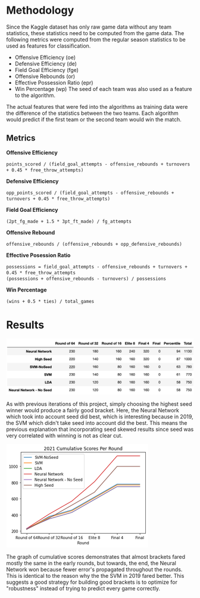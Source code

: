 # Methodology
Since the Kaggle dataset has only raw game data without any team statistics, these statistics need to be computed from the game data.
The following metrics were computed from the regular season statistics to be used as features for classification.
- Offensive Efficiency (oe)
- Defensive Efficiency (de)
- Field Goal Efficiency (fge)
- Offensive Rebounds (or)
- Effective Possession Ratio (epr)
- Win Percentage (wp)
The seed of each team was also used as a feature to the algorithm.

The actual features that were fed into the algorithms as training data were the difference of the statistics between the two teams.
Each algorithm would predict if the first team or the second team would win the match.

## Metrics
**Offensive Efficiency**
```
points_scored / (field_goal_attempts - offensive_rebounds + turnovers + 0.45 * free_throw_attempts)
```
**Defensive Efficiency**
```
opp_points_scored / (field_goal_attempts - offensive_rebounds + turnovers + 0.45 * free_throw_attempts)
```
**Field Goal Efficiency**
```
(2pt_fg_made + 1.5 * 3pt_ft_made) / fg_attempts
```
**Offensive Rebound**
```
offensive_rebounds / (offensive_rebounds + opp_defensive_rebounds)
```
**Effective Posession Ratio**
```
possessions = field_goal_attempts - offensive_rebounds + turnovers + 0.45 * free_throw_attempts
(possessions + offensive_rebounds - turnovers) / possessions
```
**Win Percentage**
```
(wins + 0.5 * ties) / total_games
```
# Results
![2021 Raw Data](../imgs/2021-data.png)

As with previous iterations of this project, simply choosing the highest seed winner would produce a fairly good bracket.
Here, the Neural Network which took into account seed did best, which is interesting because in 2019, the SVM which didn't take seed into account did the best.
This means the previous explanation that incorporating seed skewed results since seed was very correlated with winning is not as clear cut.

![2021 Cumulative Scores](../imgs/2021-scores.png)

The graph of cumulative scores demonstrates that almost brackets fared mostly the same in the early rounds, but towards, the end, the Neural Network won because fewer error's propagated throughout the rounds.
This is identical to the reason why the the SVM in 2019 fared better. This suggests a good strategy for building good brackets is to optimize for "robustness" instead of trying to predict every game correctly.
